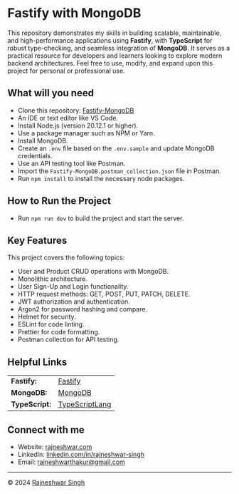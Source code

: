 # Fastify with MongoDB

This repository demonstrates my skills in building scalable, maintainable, and high-performance applications using **Fastify**, with **TypeScript** for robust type-checking, and seamless integration of **MongoDB**. It serves as a practical resource for developers and learners looking to explore modern backend architectures. Feel free to use, modify, and expand upon this project for personal or professional use.

## What will you need

- Clone this repository: <a target="_blank" href="https://github.com/rajneshwarsingh/Fastify-MongoDB">Fastify-MongoDB</a>
- An IDE or text editor like VS Code.
- Install Node.js (version 20.12.1 or higher).
- Use a package manager such as NPM or Yarn.
- Install MongoDB.
- Create an `.env` file based on the `.env.sample` and update MongoDB credentials.
- Use an API testing tool like Postman.
- Import the `Fastify-MongoDB.postman_collection.json` file in Postman.
- Run `npm install` to install the necessary node packages.

## How to Run the Project

- Run `npm run dev` to build the project and start the server.

## Key Features

This project covers the following topics:

- User and Product CRUD operations with MongoDB.
- Monolithic architecture.
- User Sign-Up and Login functionality.
- HTTP request methods: GET, POST, PUT, PATCH, DELETE.
- JWT authorization and authentication.
- Argon2 for password hashing and compare.
- Helmet for security.
- ESLint for code linting.
- Prettier for code formatting.
- Postman collection for API testing.

## Helpful Links

<table>
  <tr>
    <td><b>Fastify:</b></td>
    <td><a target="_blank" href="https://fastify.dev/">Fastify</a></td>
  </tr>
  <tr>
    <td><b>MongoDB:</b></td>
    <td><a target="_blank" href="https://www.mongodb.com/">MongoDB</a></td>
  </tr>
   <tr>
    <td><b>TypeScript:</b></td>
    <td><a target="_blank" href="https://www.typescriptlang.org/">TypeScriptLang</a></td>
  </tr>
</table>

## Connect with me

- Website: [rajneshwar.com](https://rajneshwar.com)
- LinkedIn: [linkedin.com/in/rajneshwar-singh](https://www.linkedin.com/in/rajneshwar-singh/)
- Email: [rajneshwarthakur@gmail.com](mailto:rajneshwarthakur@gmail.com)

---

© 2024 <a target="_blank" href="https://rajneshwar.com/">Rajneshwar Singh</a>
